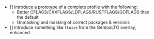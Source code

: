 - [] Introduce a prototype of a complete profile with the following:
    - Better CFLAGS/CXXFLAGS/LDFLAGS/RUSTFLAGS/GOFLAGS than the default
    - Unmasking and masking of correct packages & versions
- [] Introduce something like `ltoize` from the GentooLTO overlay, enhanced
